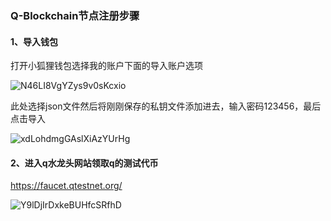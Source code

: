 ### Q-Blockchain节点注册步骤

#### 1、导入钱包

打开小狐狸钱包选择我的账户下面的导入账户选项

![N46LI8VgYZys9v0sKcxio](https://user-images.githubusercontent.com/100336530/209770252-4b193c16-7a90-43ca-bf84-6d2d3cc5748d.png)

此处选择json文件然后将刚刚保存的私钥文件添加进去，输入密码123456，最后点击导入

![xdLohdmgGAslXiAzYUrHg](https://user-images.githubusercontent.com/100336530/209771623-10220864-fef0-4a26-8d0c-44fccb2cc674.png)

#### 2、进入q水龙头网站领取q的测试代币

https://faucet.qtestnet.org/

![Y9lDjIrDxkeBUHfcSRfhD](https://user-images.githubusercontent.com/100336530/209771703-d1ae44d1-f3c0-4baa-b256-85e4fa6b4b35.png)






